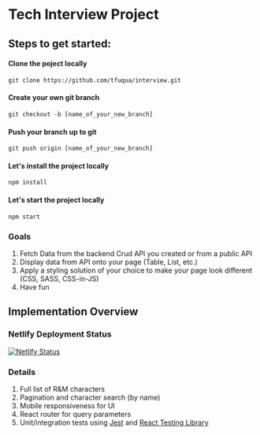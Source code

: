 # Tech Interview Project

## Steps to get started:

#### Clone the poject locally
`git clone https://github.com/tfuqua/interview.git`

#### Create your own git branch
`git checkout -b [name_of_your_new_branch]`

#### Push your branch up to git
`git push origin [name_of_your_new_branch]`

#### Let's install the project locally
`npm install`

#### Let's start the project locally
`npm start`

### Goals
1. Fetch Data from the backend Crud API you created or from a public API
2. Display data from API onto your page (Table, List, etc.)
3. Apply a styling solution of your choice to make your page look different (CSS, SASS, CSS-in-JS)
4. Have fun

## Implementation Overview

### Netlify Deployment Status

[![Netlify Status](https://api.netlify.com/api/v1/badges/6d749cb9-637b-433a-99f5-cce59c8ad338/deploy-status)](https://app.netlify.com/sites/the-ricknmorty/deploys)

### Details

1. Full list of R&M characters
2. Pagination and character search (by name)
3. Mobile responsiveness for UI
4. React router for query parameters
5. Unit/integration tests using [Jest](https://jestjs.io/) and [React Testing Library](https://testing-library.com/docs/react-testing-library/intro/)